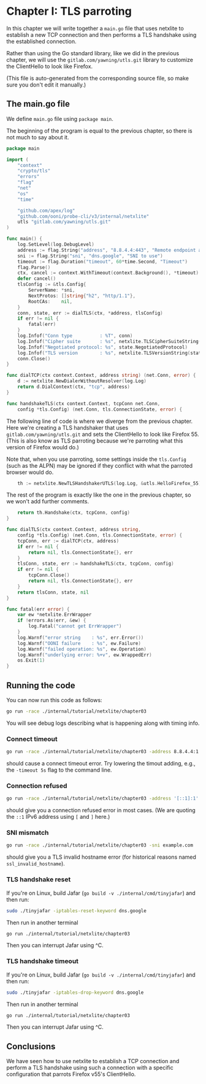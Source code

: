 
# Chapter I: TLS parroting

In this chapter we will write together a `main.go` file that
uses netxlite to establish a new TCP connection and then performs
a TLS handshake using the established connection.

Rather than using the Go standard library, like we did in the
previous chapter, we will use the `gitlab.com/yawning/utls.git`
library to customize the ClientHello to look like Firefox.

(This file is auto-generated from the corresponding source file,
so make sure you don't edit it manually.)

## The main.go file

We define `main.go` file using `package main`.

The beginning of the program is equal to the previous chapter,
so there is not much to say about it.

```Go
package main

import (
	"context"
	"crypto/tls"
	"errors"
	"flag"
	"net"
	"os"
	"time"

	"github.com/apex/log"
	"github.com/ooni/probe-cli/v3/internal/netxlite"
	utls "gitlab.com/yawning/utls.git"
)

func main() {
	log.SetLevel(log.DebugLevel)
	address := flag.String("address", "8.8.4.4:443", "Remote endpoint address")
	sni := flag.String("sni", "dns.google", "SNI to use")
	timeout := flag.Duration("timeout", 60*time.Second, "Timeout")
	flag.Parse()
	ctx, cancel := context.WithTimeout(context.Background(), *timeout)
	defer cancel()
	tlsConfig := &tls.Config{
		ServerName: *sni,
		NextProtos: []string{"h2", "http/1.1"},
		RootCAs:    nil,
	}
	conn, state, err := dialTLS(ctx, *address, tlsConfig)
	if err != nil {
		fatal(err)
	}
	log.Infof("Conn type          : %T", conn)
	log.Infof("Cipher suite       : %s", netxlite.TLSCipherSuiteString(state.CipherSuite))
	log.Infof("Negotiated protocol: %s", state.NegotiatedProtocol)
	log.Infof("TLS version        : %s", netxlite.TLSVersionString(state.Version))
	conn.Close()
}

func dialTCP(ctx context.Context, address string) (net.Conn, error) {
	d := netxlite.NewDialerWithoutResolver(log.Log)
	return d.DialContext(ctx, "tcp", address)
}

func handshakeTLS(ctx context.Context, tcpConn net.Conn,
	config *tls.Config) (net.Conn, tls.ConnectionState, error) {
```

The following line of code is where we diverge from the
previous chapter. Here we're creating a TLS handshaker
that uses `gitlab.com/yawning/utls.git` and sets the
ClientHello to look like Firefox 55. (This is also
know as TLS parroting because we're parroting what this
version of Firefox would do.)

Note that, when you use parroting, some settings inside
the `tls.Config` (such as the ALPN) may be ignored
if they conflict with what the parroted browser would do.

```Go
	th := netxlite.NewTLSHandshakerUTLS(log.Log, &utls.HelloFirefox_55)
```

The rest of the program is exactly like the one in the
previous chapter, so we won't add further comments.

```Go
	return th.Handshake(ctx, tcpConn, config)
}

func dialTLS(ctx context.Context, address string,
	config *tls.Config) (net.Conn, tls.ConnectionState, error) {
	tcpConn, err := dialTCP(ctx, address)
	if err != nil {
		return nil, tls.ConnectionState{}, err
	}
	tlsConn, state, err := handshakeTLS(ctx, tcpConn, config)
	if err != nil {
		tcpConn.Close()
		return nil, tls.ConnectionState{}, err
	}
	return tlsConn, state, nil
}

func fatal(err error) {
	var ew *netxlite.ErrWrapper
	if !errors.As(err, &ew) {
		log.Fatal("cannot get ErrWrapper")
	}
	log.Warnf("error string    : %s", err.Error())
	log.Warnf("OONI failure    : %s", ew.Failure)
	log.Warnf("failed operation: %s", ew.Operation)
	log.Warnf("underlying error: %+v", ew.WrappedErr)
	os.Exit(1)
}

```

## Running the code

You can now run this code as follows:

```bash
go run -race ./internal/tutorial/netxlite/chapter03
```

You will see debug logs describing what is happening along with timing info.

### Connect timeout

```bash
go run -race ./internal/tutorial/netxlite/chapter03 -address 8.8.4.4:1
```

should cause a connect timeout error. Try lowering the timout adding, e.g.,
the `-timeout 5s` flag to the command line.

### Connection refused

```bash
go run -race ./internal/tutorial/netxlite/chapter03 -address '[::1]:1'
```

should give you a connection refused error in most cases. (We are quoting
the `::1` IPv6 address using `[` and `]` here.)

### SNI mismatch

```bash
go run -race ./internal/tutorial/netxlite/chapter03 -sni example.com
```

should give you a TLS invalid hostname error (for historical reasons
named `ssl_invalid_hostname`).

### TLS handshake reset

If you're on Linux, build Jafar (`go build -v ./internal/cmd/tinyjafar`)
and then run:

```bash
sudo ./tinyjafar -iptables-reset-keyword dns.google
```

Then run in another terminal

```bash
go run ./internal/tutorial/netxlite/chapter03
```

Then you can interrupt Jafar using ^C.

### TLS handshake timeout

If you're on Linux, build Jafar (`go build -v ./internal/cmd/tinyjafar`)
and then run:

```bash
sudo ./tinyjafar -iptables-drop-keyword dns.google
```

Then run in another terminal

```bash
go run ./internal/tutorial/netxlite/chapter03
```

Then you can interrupt Jafar using ^C.

## Conclusions

We have seen how to use netxlite to establish a TCP connection
and perform a TLS handshake using such a connection with a specific
configuration that parrots Firefox v55's ClientHello.
